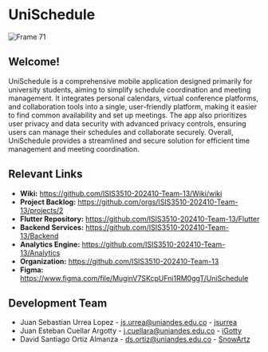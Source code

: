 # UniSchedule

![Frame 71](https://github.com/ISIS3510-202410-Team-13/Wiki/assets/68788933/9c4325ee-a0f3-4170-abc3-88ccbb0ab94b)

## Welcome!

UniSchedule is a comprehensive mobile application designed primarily for university students, aiming to simplify schedule coordination and meeting management. It integrates personal calendars, virtual conference platforms, and collaboration tools into a single, user-friendly platform, making it easier to find common availability and set up meetings. The app also prioritizes user privacy and data security with advanced privacy controls, ensuring users can manage their schedules and collaborate securely. Overall, UniSchedule provides a streamlined and secure solution for efficient time management and meeting coordination.

## Relevant Links

- **Wiki:** https://github.com/ISIS3510-202410-Team-13/Wiki/wiki
- **Project Backlog:** https://github.com/orgs/ISIS3510-202410-Team-13/projects/2
- **Flutter Repository:** https://github.com/ISIS3510-202410-Team-13/Flutter
- **Backend Services:** https://github.com/ISIS3510-202410-Team-13/Backend
- **Analytics Engine:** https://github.com/ISIS3510-202410-Team-13/Analytics
- **Organization:** https://github.com/ISIS3510-202410-Team-13
- **Figma:** https://www.figma.com/file/MuginV7SKcpUFni1RM0ggT/UniSchedule

## Development Team

* Juan Sebastian Urrea Lopez - js.urrea@uniandes.edu.co - [jsurrea](https://github.com/jsurrea)
* Juan Esteban Cuellar Argotty - j.cuellara@uniandes.edu.co - [iGotty](https://github.com/iGotty)
* David Santiago Ortiz Almanza - ds.ortiz@uniandes.edu.co - [SnowArtz](https://github.com/SnowArtz)
